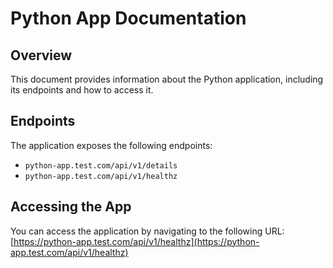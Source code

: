 # Python App Documentation

## Overview

This document provides information about the Python application, including its endpoints and how to access it.

## Endpoints

The application exposes the following endpoints:

-   `python-app.test.com/api/v1/details`
-   `python-app.test.com/api/v1/healthz`

## Accessing the App

You can access the application by navigating to the following URL:  
[https://python-app.test.com/api/v1/healthz](https://python-app.test.com/api/v1/healthz)